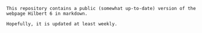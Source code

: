 	This repository contains a public (somewhat up-to-date) version of the webpage Hilbert 6 in markdown.

 	Hopefully, it is updated at least weekly.






